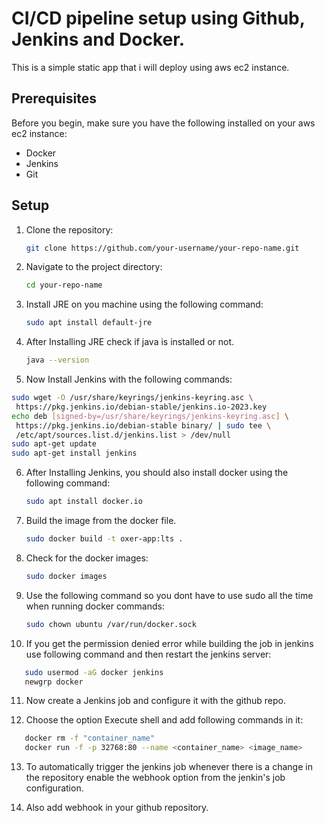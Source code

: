 # CI/CD pipeline setup using Github, Jenkins and Docker.

This is a simple static app that i will deploy using aws ec2 instance.

## Prerequisites

Before you begin, make sure you have the following installed on your aws ec2 instance:

- Docker
- Jenkins
- Git 

## Setup

1. Clone the repository:

   ```bash
   git clone https://github.com/your-username/your-repo-name.git
   ```

2. Navigate to the project directory:

   ```bash
   cd your-repo-name
   ```
3. Install JRE on you machine using the following command:

   ```bash
   sudo apt install default-jre
   ```
4. After Installing JRE check if java is installed or not.

   ```bash
   java --version
   ```
5. Now Install Jenkins with the following commands:
 
 ```bash
 sudo wget -O /usr/share/keyrings/jenkins-keyring.asc \
  https://pkg.jenkins.io/debian-stable/jenkins.io-2023.key
echo deb [signed-by=/usr/share/keyrings/jenkins-keyring.asc] \
  https://pkg.jenkins.io/debian-stable binary/ | sudo tee \
  /etc/apt/sources.list.d/jenkins.list > /dev/null
sudo apt-get update
sudo apt-get install jenkins
   ```
  
6. After Installing Jenkins, you should also install docker using the following command:

   ```bash
   sudo apt install docker.io
   ```
7. Build the image from the docker file.

   ```bash
   sudo docker build -t oxer-app:lts .
   ```
8. Check for the docker images:

   ```bash
   sudo docker images
   ```
9. Use the following command so you dont have to use sudo all the time when running docker commands:

   ```bash
   sudo chown ubuntu /var/run/docker.sock
   ```
10. If you get the permission denied error while building the job in jenkins use following command and then restart the jenkins server:

```bash
   sudo usermod -aG docker jenkins
   newgrp docker
   ```
11. Now create a Jenkins job and configure it with the github repo.

12. Choose the option Execute shell and add following commands in it:

```bash
   docker rm -f "container_name"
   docker run -f -p 32768:80 --name <container_name> <image_name>
   ```
13. To automatically trigger the jenkins job whenever there is a change in the repository enable the webhook option from the jenkin's job configuration.

14. Also add webhook in your github repository.
